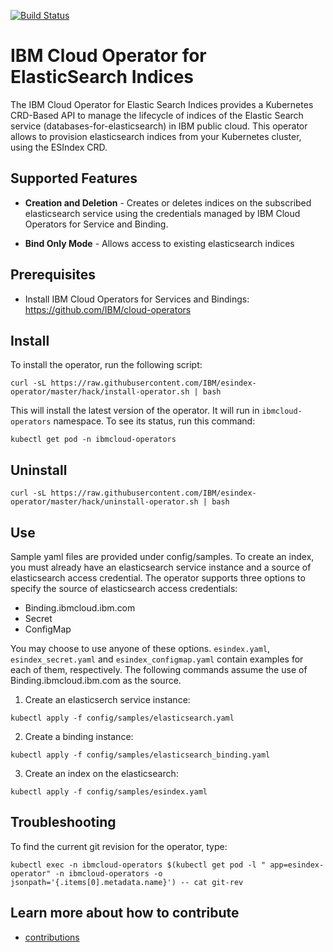 
[![Build Status](https://travis-ci.com/IBM/esindex-operator.svg?branch=master)](https://travis-ci.com/IBM/esindex-operator)

# IBM Cloud Operator for ElasticSearch Indices
The IBM Cloud Operator for Elastic Search Indices provides a Kubernetes CRD-Based API to manage the lifecycle of indices of the Elastic Search service (databases-for-elasticsearch) in IBM public cloud. This operator allows to provision elasticsearch indices from your Kubernetes cluster, using the ESIndex CRD.

## Supported Features

* **Creation and Deletion** - Creates or deletes indices on the subscribed elasticsearch service using the credentials managed by IBM Cloud Operators for Service and Binding.

* **Bind Only Mode** - Allows access to existing elasticsearch indices

## Prerequisites 

* Install IBM Cloud Operators for Services and Bindings: https://github.com/IBM/cloud-operators

## Install

To install the operator, run the following script:

```
curl -sL https://raw.githubusercontent.com/IBM/esindex-operator/master/hack/install-operator.sh | bash 
```
This will install the latest version of the operator. It will run in `ibmcloud-operators` namespace. To see its status, run this command:
```
kubectl get pod -n ibmcloud-operators
```

## Uninstall

```
curl -sL https://raw.githubusercontent.com/IBM/esindex-operator/master/hack/uninstall-operator.sh | bash 
```

## Use 

Sample yaml files are provided under config/samples. To create an index, you must already have an elasticsearch service instance and a source of elasticsearch access credential. The operator supports three options to specify the source of elasticsearch access credentials:

 - Binding.ibmcloud.ibm.com
 - Secret
 - ConfigMap
 
You may choose to use anyone of these options.  `esindex.yaml`, `esindex_secret.yaml` and `esindex_configmap.yaml` contain examples for each of them, respectively. The following commands assume the use of Binding.ibmcloud.ibm.com as the source.

1. Create an elasticserch service instance:

```
kubectl apply -f config/samples/elasticsearch.yaml
```

2. Create a binding instance:

```
kubectl apply -f config/samples/elasticsearch_binding.yaml
```

3. Create an index on the elasticsearch:

```
kubectl apply -f config/samples/esindex.yaml
```

## Troubleshooting

To find the current git revision for the operator, type:

```
kubectl exec -n ibmcloud-operators $(kubectl get pod -l " app=esindex-operator" -n ibmcloud-operators -o jsonpath='{.items[0].metadata.name}') -- cat git-rev
```

## Learn more about how to contribute

- [contributions](./CONTRIBUTING.md)
